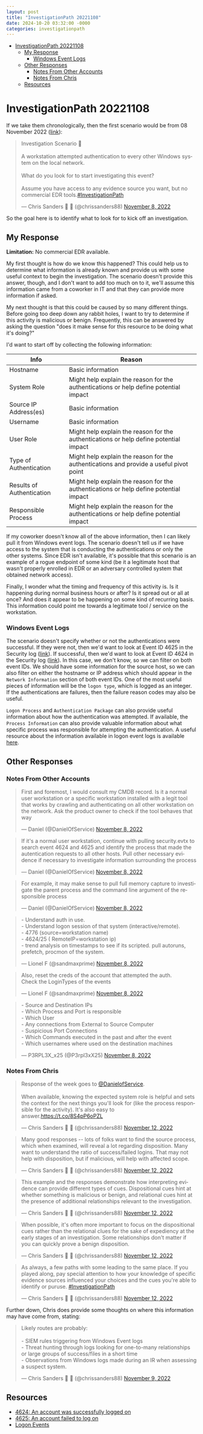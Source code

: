 ```yaml
---
layout: post
title: "InvestigationPath 20221108"
date: 2024-10-20 03:32:00 -0000
categories: investigationpath
---
```


- [InvestigationPath 20221108](#investigationpath-20221108)
  - [My Response](#my-response)
    - [Windows Event Logs](#windows-event-logs)
  - [Other Responses](#other-responses)
    - [Notes From Other Accounts](#notes-from-other-accounts)
    - [Notes From Chris](#notes-from-chris)
  - [Resources](#resources)

# InvestigationPath 20221108

If we take them chronologically, then the first scenario would be from 08 November 2022 ([link](https://x.com/chrissanders88/status/1589996232889360384)):

<blockquote class="twitter-tweet" data-dnt="true"><p lang="en" dir="ltr">Investigation Scenario 🔎<br><br>A workstation attempted authentication to every other Windows system on the local network.<br><br>What do you look for to start investigating this event?<br><br>Assume you have access to any evidence source you want, but no commercial EDR tools.<a href="https://twitter.com/hashtag/InvestigationPath?src=hash&amp;ref_src=twsrc%5Etfw">#InvestigationPath</a></p>&mdash; Chris Sanders 🔎 🧠 (@chrissanders88) <a href="https://twitter.com/chrissanders88/status/1589996232889360384?ref_src=twsrc%5Etfw">November 8, 2022</a></blockquote> <script async src="https://platform.twitter.com/widgets.js" charset="utf-8"></script>

So the goal here is to identify what to look for to kick off an investigation.

## My Response

**Limitation:** No commercial EDR available.

My first thought is how do we know this happened? This could help us to determine what information is already known and provide us with some useful context to begin the investigation. The scenario doesn't provide this answer, though, and I don't want to add too much on to it, we'll assume this information came from a coworker in IT and that they can provide more information if asked.

My next thought is that this could be caused by so many different things. Before going too deep down any rabbit holes, I want to try to determine if this activity is malicious or benign. Frequently, this can be answered by asking the question "does it make sense for this resource to be doing what it's doing?"

I'd want to start off by collecting the following information:

| Info                      | Reason                                                                                 |
| ------------------------- | -------------------------------------------------------------------------------------- |
| Hostname                  | Basic information                                                                      |
| System Role               | Might help explain the reason for the authentications or help define potential impact  |
| Source IP Address(es)     | Basic information                                                                      |
| Username                  | Basic information                                                                      |
| User Role                 | Might help explain the reason for the authentications or help define potential impact  |
| Type of Authentication    | Might help explain the reason for the authentications and provide a useful pivot point |
| Results of Authentication | Might help explain the reason for the authentications or help define potential impact  |
| Responsible Process       | Might help explain the reason for the authentications or help define potential impact  |

If my coworker doesn't know all of the above information, then I can likely pull it from Windows event logs. The scenario doesn't tell us if we have access to the system that is conducting the authentications or only the other systems. Since EDR isn't available, it's possible that this scenario is an example of a rogue endpoint of some kind (be it a legitimate host that wasn't properly enrolled in EDR or an adversary controlled system that obtained network access).

Finally, I wonder what the timing and frequency of this activity is. Is it happening during normal business hours or after? Is it spread out or all at once? And does it appear to be happening on some kind of recurring basis. This information could point me towards a legitimate tool / service on the workstation.

### Windows Event Logs

The scenario doesn't specify whether or not the authentications were successful. If they were not, then we'd want to look at Event ID 4625 in the Security log ([link](https://www.ultimatewindowssecurity.com/securitylog/encyclopedia/event.aspx?eventid=4625)). If successful, then we'd want to look at Event ID 4624 in the Security log ([link](https://www.ultimatewindowssecurity.com/securitylog/encyclopedia/event.aspx?eventid=4624)). In this case, we don't know, so we can filter on both event IDs. We should have some information for the source host, so we can also filter on either the hostname or IP address which should appear in the `Network Information` section of both event IDs. One of the most useful pieces of information will be the `logon type`, which is logged as an integer. If the authentications are failures, then the failure reason codes may also be useful.

`Logon Process` and `Authentication Package` can also provide useful information about how the authentication was attempted. If available, the `Process Information` can also provide valuable information about what specific process was responsible for attempting the authentication. A useful resource about the information available in logon event logs is available [here](https://www.ultimatewindowssecurity.com/securitylog/book/page.aspx?spid=chapter5#LogonEvents).

## Other Responses

### Notes From Other Accounts

<blockquote class="twitter-tweet" data-conversation="none" data-dnt="true"><p lang="en" dir="ltr">First and foremost, I would consult my CMDB record. Is it a normal user workstation or a specific workstation installed with a legit tool that works by crawling and authenticating on all other workstation on the network. Ask the product owner to check if the tool behaves that way</p>&mdash; Daniel (@DanielOfService) <a href="https://twitter.com/DanielOfService/status/1590019965121630208?ref_src=twsrc%5Etfw">November 8, 2022</a></blockquote> <script async src="https://platform.twitter.com/widgets.js" charset="utf-8"></script>

<blockquote class="twitter-tweet" data-conversation="none" data-dnt="true"><p lang="en" dir="ltr">If it&#39;s a normal user workstation, continue with pulling security.evtx to search event 4624 and 4625 and identify the process that made the autentication requests to all other hosts. Pull other necessary evidence if necessary to investigate information surrounding the process</p>&mdash; Daniel (@DanielOfService) <a href="https://twitter.com/DanielOfService/status/1590020842335137794?ref_src=twsrc%5Etfw">November 8, 2022</a></blockquote> <script async src="https://platform.twitter.com/widgets.js" charset="utf-8"></script>

<blockquote class="twitter-tweet" data-conversation="none" data-dnt="true"><p lang="en" dir="ltr">For example, it may make sense to pull full memory capture to investigate the parent process and the command line argument of the responsible process</p>&mdash; Daniel (@DanielOfService) <a href="https://twitter.com/DanielOfService/status/1590021323920924673?ref_src=twsrc%5Etfw">November 8, 2022</a></blockquote> <script async src="https://platform.twitter.com/widgets.js" charset="utf-8"></script>

<blockquote class="twitter-tweet" data-conversation="none" data-dnt="true"><p lang="en" dir="ltr">- Understand auth in use. <br>- Understand logon session of that system (interactive/remote). <br>- 4776 (source=workstation name)<br>- 4624/25 ( RemoteIP=workstation ip)<br>- trend analysis on timestamps to see if its scripted. pull autoruns, prefetch, procmon of the system.</p>&mdash; Lionel F (@sandmaxprime) <a href="https://twitter.com/sandmaxprime/status/1590074167244001280?ref_src=twsrc%5Etfw">November 8, 2022</a></blockquote> <script async src="https://platform.twitter.com/widgets.js" charset="utf-8"></script>

<blockquote class="twitter-tweet" data-dnt="true"><p lang="en" dir="ltr">Also, reset the creds of the account that attempted the auth. <br>Check the LoginTypes of the events</p>&mdash; Lionel F (@sandmaxprime) <a href="https://twitter.com/sandmaxprime/status/1590074657742675968?ref_src=twsrc%5Etfw">November 8, 2022</a></blockquote> <script async src="https://platform.twitter.com/widgets.js" charset="utf-8"></script>

<blockquote class="twitter-tweet" data-conversation="none" data-dnt="true"><p lang="en" dir="ltr">- Source and Destination IPs<br>- Which Process and Port is responsible <br>- Which User<br>- Any connections from External to Source Computer<br>- Suspicious Port Connections <br>- Which Commands executed in the past and after the event<br>- Which usernames where used on the destination machines</p>&mdash; P3RPL3X_x25 (@P3rpl3xX25) <a href="https://twitter.com/P3rpl3xX25/status/1590014837840842753?ref_src=twsrc%5Etfw">November 8, 2022</a></blockquote> <script async src="https://platform.twitter.com/widgets.js" charset="utf-8"></script>

### Notes From Chris

<blockquote class="twitter-tweet" data-conversation="none" data-dnt="true"><p lang="en" dir="ltr">Response of the week goes to <a href="https://twitter.com/DanielOfService?ref_src=twsrc%5Etfw">@DanielofService</a>. <br><br>When available, knowing the expected system role is helpful and sets the context for the next things you&#39;ll look for (like the process responsible for the activity). It&#39;s also easy to answer.<a href="https://t.co/8S4pP6oPZL">https://t.co/8S4pP6oPZL</a></p>&mdash; Chris Sanders 🔎 🧠 (@chrissanders88) <a href="https://twitter.com/chrissanders88/status/1591440860901769218?ref_src=twsrc%5Etfw">November 12, 2022</a></blockquote> <script async src="https://platform.twitter.com/widgets.js" charset="utf-8"></script>

<blockquote class="twitter-tweet" data-conversation="none" data-dnt="true"><p lang="en" dir="ltr">Many good responses -- lots of folks want to find the source process, which when examined, will reveal a lot regarding disposition. Many want to understand the ratio of success/failed logins. That may not help with disposition, but if malicious, will help with affected scope.</p>&mdash; Chris Sanders 🔎 🧠 (@chrissanders88) <a href="https://twitter.com/chrissanders88/status/1591441508057903105?ref_src=twsrc%5Etfw">November 12, 2022</a></blockquote> <script async src="https://platform.twitter.com/widgets.js" charset="utf-8"></script>

<blockquote class="twitter-tweet" data-conversation="none" data-dnt="true"><p lang="en" dir="ltr">This example and the responses demonstrate how interpreting evidence can provide different types of cues. Dispositional cues hint at whether something is malicious or benign, and relational cues hint at the presence of additional relationships relevant to the investigation.</p>&mdash; Chris Sanders 🔎 🧠 (@chrissanders88) <a href="https://twitter.com/chrissanders88/status/1591441716329979906?ref_src=twsrc%5Etfw">November 12, 2022</a></blockquote> <script async src="https://platform.twitter.com/widgets.js" charset="utf-8"></script>

<blockquote class="twitter-tweet" data-conversation="none" data-dnt="true"><p lang="en" dir="ltr">When possible, it&#39;s often more important to focus on the dispositional cues rather than the relational clues for the sake of expediency at the early stages of an investigation. Some relationships don&#39;t matter if you can quickly prove a benign disposition.</p>&mdash; Chris Sanders 🔎 🧠 (@chrissanders88) <a href="https://twitter.com/chrissanders88/status/1591442162935156736?ref_src=twsrc%5Etfw">November 12, 2022</a></blockquote> <script async src="https://platform.twitter.com/widgets.js" charset="utf-8"></script>

<blockquote class="twitter-tweet" data-conversation="none" data-dnt="true"><p lang="en" dir="ltr">As always, a few paths with some leading to the same place. If you played along, pay special attention to how your knowledge of specific evidence sources influenced your choices and the cues you&#39;re able to identify or puruse. <a href="https://twitter.com/hashtag/InvestigationPath?src=hash&amp;ref_src=twsrc%5Etfw">#InvestigationPath</a></p>&mdash; Chris Sanders 🔎 🧠 (@chrissanders88) <a href="https://twitter.com/chrissanders88/status/1591442714867834885?ref_src=twsrc%5Etfw">November 12, 2022</a></blockquote> <script async src="https://platform.twitter.com/widgets.js" charset="utf-8"></script>

Further down, Chris does provide some thoughts on where this information may have come from, stating:

<blockquote class="twitter-tweet" data-conversation="none" data-dnt="true"><p lang="en" dir="ltr">Likely routes are probably:<br><br>- SIEM rules triggering from Windows Event logs<br>- Threat hunting through logs looking for one-to-many relationships or large groups of success/files in a short time<br>- Observations from Windows logs made during an IR when assessing a suspect system.</p>&mdash; Chris Sanders 🔎 🧠 (@chrissanders88) <a href="https://twitter.com/chrissanders88/status/1590344588593594370?ref_src=twsrc%5Etfw">November 9, 2022</a></blockquote> <script async src="https://platform.twitter.com/widgets.js" charset="utf-8"></script>

## Resources

- [4624: An account was successfully logged on](https://www.ultimatewindowssecurity.com/securitylog/encyclopedia/event.aspx?eventid=4624)
- [4625: An account failed to log on](https://www.ultimatewindowssecurity.com/securitylog/encyclopedia/event.aspx?eventid=4624)
- [Logon Events](https://www.ultimatewindowssecurity.com/securitylog/book/page.aspx?spid=chapter5#LogonEvents)
